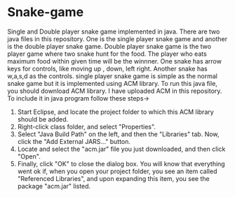 # Snake-game
Single and Double player snake game implemented in java.
There are two java files in this repository.
One is the single player snake game and another is the double player snake game.
Double player snake game is the two player game where two snake hunt for the food. The player who eats maximum food within given time will be the winnner.
One snake has arrow keys for controls, like moving up , down, left right. Another snake has w,a,s,d as the controls.
single player snake game is simple as the normal snake game but it is implemented using ACM library.
To run this java file, you should download ACM library. I have uploaded ACM in this repository.<br>
To include it in java program follow these steps-><br>
1) Start Eclipse, and locate the project folder to which this ACM library should be added.<br>
2) Right-click class folder, and select "Properties".<br>
3) Select "Java Build Path" on the left, and then the "Libraries" tab. Now, click the "Add External JARS..." button.<br>
4) Locate and select the "acm.jar" file you just downloaded, and then click "Open".<br>
5) Finally, click "OK" to close the dialog box. You will know that everything went ok if, when you open your project folder, you see an item called "Referenced Libraries", and upon expanding this item, you see the package "acm.jar" listed.<br>
